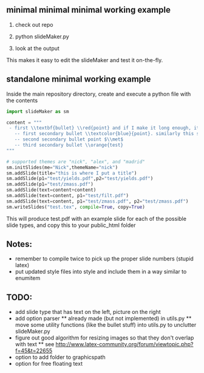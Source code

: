 ## minimal minimal minimal working example
1) check out repo

2) python slideMaker.py

3) look at the output

This makes it easy to edit the slideMaker and test it on-the-fly.

## standalone minimal working example
Inside the main repository directory, create and execute a python file with the contents
```python
import slideMaker as sm

content = """
 - first \\textbf{bullet} \\red{point} and if I make it long enough, it should wrap to the next line
   -- first secondary bullet \\textcolor{blue}{point}. similarly this should wrap to the next line given enough length
   -- second secondary bullet point $\\met$
   -- third secondary bullet \\orange{test}
"""

# supported themes are "nick", "alex", and "madrid"
sm.initSlides(me="Nick",themeName="nick")
sm.addSlide(title="this is where I put a title")
sm.addSlide(p1="test/yields.pdf",p2="test/yields.pdf")
sm.addSlide(p1="test/zmass.pdf")
sm.addSlide(text=content+content)
sm.addSlide(text=content, p1="test/filt.pdf")
sm.addSlide(text=content, p1="test/zmass.pdf", p2="test/zmass.pdf")
sm.writeSlides("test.tex", compile=True, copy=True)
```
This will produce test.pdf with an example slide for each of the possible slide types, and copy this to your public_html folder

## Notes:
* remember to compile twice to pick up the proper slide numbers (stupid latex)
* put updated style files into style and include them in a way similar to enumitem

## TODO:
* add slide type that has text on the left, picture on the right
* add option parser
** already made (but not implemented) in utils.py
** move some utility functions (like the bullet stuff) into utils.py to unclutter slideMaker.py
* figure out good algorithm for resizing images so that they don't overlap with text
** see http://www.latex-community.org/forum/viewtopic.php?f=45&t=22655
* option to add folder to graphicspath
* option for free floating text
